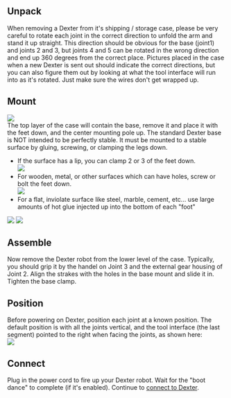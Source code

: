 ## Unpack
When removing a Dexter from it's shipping / storage case, please be very careful to rotate each joint in the correct direction to unfold the arm and stand it up straight. This direction should be obvious for the base (joint1) and joints 2 and 3, but joints 4 and 5 can be rotated in the wrong direction and end up 360 degrees from the correct place. Pictures placed in the case when a new Dexter is sent out should indicate the correct directions, but you can also figure them out by looking at what the tool interface will run into as it's rotated. Just make sure the wires don't get wrapped up.

## Mount
![](https://user-images.githubusercontent.com/419392/59459216-1c0ff580-8dd1-11e9-8ece-7ac85a8863e8.png)<br>
The top layer of the case will contain the base, remove it and place it with the feet down, and the center mounting pole up. The standard Dexter base is NOT intended to be perfectly stable. It must be mounted to a stable surface by gluing, screwing, or clamping the legs down. 
- If the surface has a lip, you can clamp 2 or 3 of the feet down.<br><img src="https://user-images.githubusercontent.com/419392/58844223-183edf00-862b-11e9-8197-37fc97029a21.png">
- For wooden, metal, or other surfaces which can have holes, screw or bolt the feet down.<br><img src="https://user-images.githubusercontent.com/419392/58844593-c5febd80-862c-11e9-9076-bd438fcaf95d.png">
- For a flat, inviolate surface like steel, marble, cement, etc... use large amounts of hot glue injected up into the bottom of each "foot"<br>
<img src="https://user-images.githubusercontent.com/419392/58922776-4dae0000-86f1-11e9-9b93-85de3b98551f.png">
<img src="https://user-images.githubusercontent.com/419392/58844667-183fde80-862d-11e9-8bcc-aeaed5865306.png">

## Assemble
Now remove the Dexter robot from the lower level of the case. Typically, you should grip it by the handel on Joint 3 and the external gear housing of Joint 2. Align the strakes with the holes in the base mount and slide it in. Tighten the base clamp. 

## Position
Before powering on Dexter, position each joint at a known position. The default position is with all the joints vertical, and the tool interface (the last segment) pointed to the right when facing the joints, as shown here:<br> <img src="https://raw.githubusercontent.com/cfry/dde/master/doc/coor_images/Positive_Joint_Directions_J234.PNG">

## Connect
Plug in the power cord to fire up your Dexter robot. Wait for the "boot dance" to complete (if it's enabled). Continue to [connect to Dexter](Dexter-Networking).